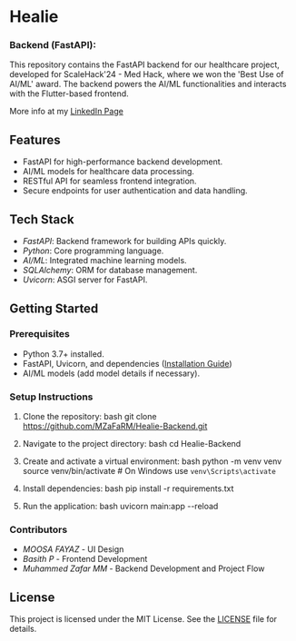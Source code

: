 # Healie

### **Backend (FastAPI):**

This repository contains the FastAPI backend for our healthcare project, developed for ScaleHack'24 - Med Hack, where we won the 'Best Use of AI/ML' award. The backend powers the AI/ML functionalities and interacts with the Flutter-based frontend.

More info at my [LinkedIn Page](https://www.linkedin.com/posts/muhammed-zafar-mm_fastapi-django-scalehack24-activity-7189685764220149760-hd5w)

## Features
- FastAPI for high-performance backend development.
- AI/ML models for healthcare data processing.
- RESTful API for seamless frontend integration.
- Secure endpoints for user authentication and data handling.

## Tech Stack
- *FastAPI*: Backend framework for building APIs quickly.
- *Python*: Core programming language.
- *AI/ML*: Integrated machine learning models.
- *SQLAlchemy*: ORM for database management.
- *Uvicorn*: ASGI server for FastAPI.

## Getting Started

### Prerequisites
- Python 3.7+ installed.
- FastAPI, Uvicorn, and dependencies ([Installation Guide](https://fastapi.tiangolo.com/tutorial/))
- AI/ML models (add model details if necessary).

### Setup Instructions
1. Clone the repository:
   bash
   git clone https://github.com/MZaFaRM/Healie-Backend.git
   
2. Navigate to the project directory:
   bash
   cd Healie-Backend
   
3. Create and activate a virtual environment:
   bash
   python -m venv venv
   source venv/bin/activate  # On Windows use `venv\Scripts\activate`
   
4. Install dependencies:
   bash
   pip install -r requirements.txt
   
5. Run the application:
   bash
   uvicorn main:app --reload

### Contributors
- *MOOSA FAYAZ* - UI Design
- *Basith P* - Frontend Development
- *Muhammed Zafar MM* - Backend Development and Project Flow

## License
This project is licensed under the MIT License. See the [LICENSE](LICENSE) file for details.
